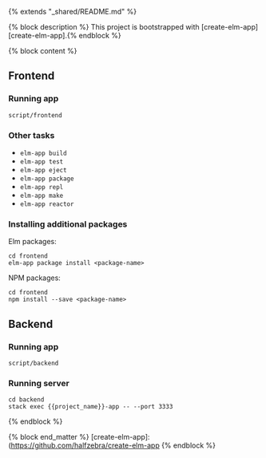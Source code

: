 {% extends "_shared/README.md" %}

{% block description %}
This project is bootstrapped with [create-elm-app][create-elm-app].{% endblock %}

{% block content %}
## Frontend

### Running app

```
script/frontend
```

### Other tasks

* `elm-app build`
* `elm-app test`
* `elm-app eject`
* `elm-app package`
* `elm-app repl`
* `elm-app make`
* `elm-app reactor`

### Installing additional packages

Elm packages:
```
cd frontend
elm-app package install <package-name>
```

NPM packages:
```
cd frontend
npm install --save <package-name>
```

## Backend

### Running app

```
script/backend
```

### Running server

```
cd backend
stack exec {{project_name}}-app -- --port 3333
```
{% endblock %}

{% block end_matter %}
[create-elm-app]:(https://github.com/halfzebra/create-elm-app
{% endblock %}
